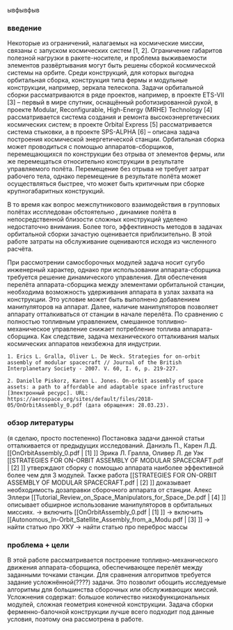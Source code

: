 ывфывфыв
### введение
  
Некоторые из ограничений, налагаемых на космические миссии, связаны с запуском космических систем [1, 2]. Ограничение габаритов полезной нагрузки в ракете-носителе, и проблема выживаемости элементов развёртывания могут быть решены сборкой космической системы на орбите. Среди конструкций, для которых выгодна орбитальная сборка, конструкция типа фермы и модульные конструкции, например, зеркала телескопа. Задачи орбитальной сборки рассматриваются в ряде проектов, например, в проекте ETS-VII [3] – первый в мире спутник, оснащённый роботизированной рукой, в проекте Modular, Reconfigurable, High-Energy (MRHE) Technology [4] рассматривается система создания и ремонта высокоэнергетических космических систем; в проекте Orbital Express [5] рассматривается система стыковки, а в проекте SPS-ALPHA [6] – описана задача построения космической энергетической станции. Орбитальная сборка может проводиться с помощью аппаратов-сборщиков, перемещающихся по конструкции без отрыва от элементов фермы, или же перемещаться относительно конструкции в результате управляемого полёта. Перемещение без отрыва не требует затрат рабочего тела, однако перемещение в результате полёта может осуществляться быстрее, что может быть критичным при сборке крупногабаритных конструкций.

В то время как вопрос межспутникового взаимодействия в групповых полётах исспледован обстоятельно , динамике полёта в непосредственной близости сложных конструкций уделено недостаточно внимания. Более того, эффективность методов в задачах орбитальной сборки зачастую оценивается приблизительно. В этой работе затраты на обслуживание оцениваются исходя из численного расчёта. 

При рассмотрении самосборочных модулей задача носит сугубо инженерный характер, однако при использовании аппарата-сборщика требуется решение динамического управления. Для обеспечения перелёта аппарата-сборщика между элементами орбитальной станции, необходима возможность удерживания аппарата в узлах захвата на конструкции. Это условие может быть выполнено добавлением манипуляторов на аппарат. Далее, наличие манипуляторов позволяет аппарату отталкиваться от станции в начале перелёта. По сравнению с полностью топливным управлением, смешанное топливно-механическое управление снижает потребление топлива аппарата-сборщика. Как следствие, задача механического отталкивания малых космических аппаратов неизбежна для индустрии.

	1. Erics L. Gralla, Oliver L. De Weck. Strategies for on-orbit assembly of modular spacecraft // Journal of the British Interplanetary Society - 2007. V. 60, I. 6, p. 219-227.
	
	2. Danielle Piskorz, Karen L. Jones. On-orbit assembly of space assets: a path to affordable and adaptable space infrastructure [Электронный ресурс]. URL: https://aerospace.org/sites/default/files/2018-05/OnOrbitAssembly_0.pdf (дата обращения: 28.03.23).

### обзор литературы
(я сделаю, просто постепенно)
Постановка задачи данной статьи отталкивается от предыдущих исследований. Даниэль П., Карен Л.Д. [[OnOrbitAssembly_0.pdf | [1] ]] 
Эрика Л. Гралла, Оливер Л. де Уэк [[STRATEGIES FOR ON-ORBIT ASSEMBLY OF MODULAR SPACECRAFT.pdf | [2] ]] утверждают сборку с помощью аппарата наиболее эффективной более чем для 3 модулей. Также работа [[STRATEGIES FOR ON-ORBIT ASSEMBLY OF MODULAR SPACECRAFT.pdf | [2] ]] доказывает необходимость дозаправки сборочного аппарата от станции. Алекс Эллери [[Tutorial_Review_on_Space_Manipulators_for_Space_De.pdf | [4] ]] описывает обширное использование манипуляторов в орбитальных миссиях. 
-> включить [[OnOrbitAssembly_0.pdf | [1] ]]
-> включить [[Autonomous_In-Orbit_Satellite_Assembly_from_a_Modu.pdf | [3] ]]
-> найти статью про ХКУ
-> найти статью про переброс массы 

### проблема + цели
В этой работе рассматривается построение топливно-механического движения аппарата-сборщика, обеспечивающее перелёт между заданными точками станции. 
Для сравнения алгоритмов требуется задание усложнённой(????) задачи. Это позволит обощить исследуемые алгоритмы для большинства сборочных или обслуживающих миссий. Усложнения содержат: большое количество низкофункциональных модулей, сложная геометрия конечной конструкции. Задача сборки ферменно-балочной конструкции лучше всего подходит под данные условия, поэтому она рассмотрена в работе.
